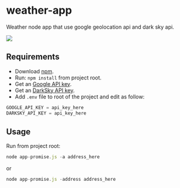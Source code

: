 # weather-app
Weather node app that use google geolocation api and dark sky api.

![](https://github.com/eunier14/weather-app/blob/readmeResources/Feb-17-2019%2012-36-25.gif)

## Requirements
* Download [npm](https://www.npmjs.com/).
* Run: `npm install` from project root.
* Get an [Google API key](https://developers.google.com/maps/documentation/geolocation/get-api-key).
* Get an [DarkSky API key](https://darksky.net/dev).
* Add `.env` file to root of the project and edit as follow:

```javascript
GOOGLE_API_KEY = api_key_here
DARKSKY_API_KEY = api_key_here
```
## Usage
Run from project root:
```javascript
node app-promise.js -a address_here
```
or
```javascript
node app-promise.js -address address_here
```
